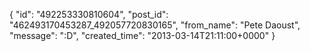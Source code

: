  {
   "id": "492253330810604",
   "post_id": "462493170453287_492057720830165",
   "from_name": "Pete Daoust",
   "message": ":D",
   "created_time": "2013-03-14T21:11:00+0000"
 }
